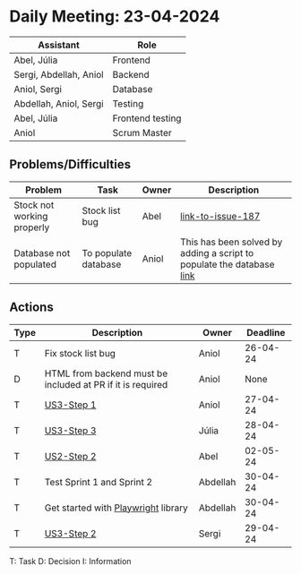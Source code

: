 # Daily Meeting: 23-04-2024

| **Assistant**          | **Role**         |
|------------------------|------------------|
| Abel, Júlia            | Frontend         |
| Sergi, Abdellah, Aniol | Backend          |
| Aniol, Sergi           | Database         |
| Abdellah, Aniol, Sergi | Testing          |
| Abel, Júlia            | Frontend testing |
| Aniol                  | Scrum Master     |

## Problems/Difficulties

| Problem                    | Task                 | Owner | Description                                                                                                                                                 |
|----------------------------|----------------------|-------|-------------------------------------------------------------------------------------------------------------------------------------------------------------|
| Stock not working properly | Stock list bug       | Abel  | [link-to-issue-187](https://github.com/Computer-Engineering-UdL/JointProject/issues/187)                                                                    |
| Database not populated     | To populate database | Aniol | This has been solved by adding a script to populate the database [link](https://github.com/Computer-Engineering-UdL/JointProject/blob/main/db_populator.py) | 

## Actions

| Type | Description                                                                        | Owner    | Deadline |
|------|------------------------------------------------------------------------------------|----------|----------|
| T    | Fix stock list bug                                                                 | Aniol    | 26-04-24 |
| D    | HTML from backend must be included at PR if it is required                         | Aniol    | None     |
| T    | [US3-Step 1](https://github.com/Computer-Engineering-UdL/JointProject/issues/170)  | Aniol    | 27-04-24 |
| T    | [ US3-Step 3](https://github.com/Computer-Engineering-UdL/JointProject/issues/172) | Júlia    | 28-04-24 |
| T    | [US2-Step 2](https://github.com/Computer-Engineering-UdL/JointProject/issues/168)  | Abel     | 02-05-24 |
| T    | Test Sprint 1 and Sprint 2                                                         | Abdellah | 30-04-24 |
| T    | Get started with [Playwright](https://playwright.dev/) library                     | Abdellah | 30-04-24 |
| T    | [US3-Step 2](https://github.com/Computer-Engineering-UdL/JointProject/issues/171)  | Sergi    | 29-04-24 |

T: Task
D: Decision
I: Information
